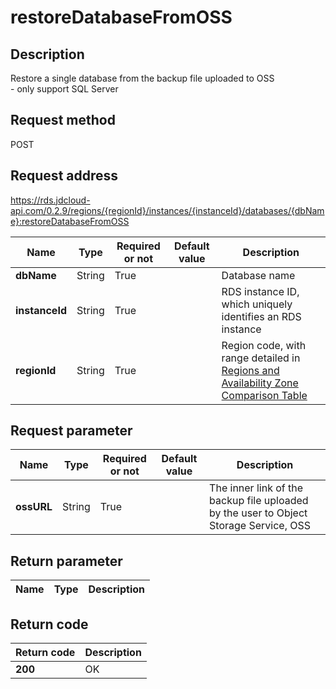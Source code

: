 # restoreDatabaseFromOSS


## Description
Restore a single database from the backup file uploaded to OSS<br> - only support SQL Server

## Request method
POST

## Request address
https://rds.jdcloud-api.com/0.2.9/regions/{regionId}/instances/{instanceId}/databases/{dbName}:restoreDatabaseFromOSS

|Name|Type|Required or not|Default value|Description|
|---|---|---|---|---|
|**dbName**|String|True||Database name|
|**instanceId**|String|True||RDS instance ID, which uniquely identifies an RDS instance|
|**regionId**|String|True||Region code, with range detailed in [Regions and Availability Zone Comparison Table](../Enum-Definitions/Regions-AZ.md)|

## Request parameter
|Name|Type|Required or not|Default value|Description|
|---|---|---|---|---|
|**ossURL**|String|True||The inner link of the backup file uploaded by the user to Object Storage Service, OSS|


## Return parameter
|Name|Type|Description|
|---|---|---|



## Return code
|Return code|Description|
|---|---|
|**200**|OK|
